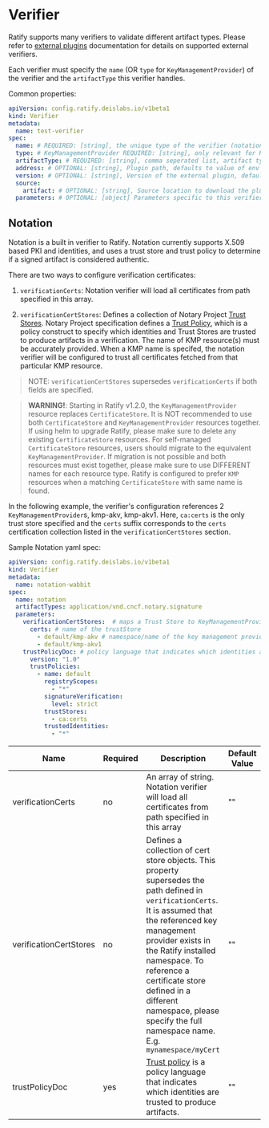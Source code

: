 # Verifier

Ratify supports many verifiers to validate different artifact types. Please refer to [external plugins](../../external%20plugins/Verifier/) documentation for details on supported external verifiers. 

Each verifier must specify the `name` (OR `type` for `KeyManagementProvider`) of the verifier and the `artifactType` this verifier handles. 

Common properties:

```yml
apiVersion: config.ratify.deislabs.io/v1beta1
kind: Verifier
metadata:
  name: test-verifier
spec:
  name: # REQUIRED: [string], the unique type of the verifier (notation, cosign)
  type: # KeyManagementProvider REQUIRED: [string], only relevant for KMP. equivalent to name field. (inline, azurekeyvault)
  artifactType: # REQUIRED: [string], comma seperated list, artifact type this verifier handles
  address: # OPTIONAL: [string], Plugin path, defaults to value of env "RATIFY_CONFIG" or "~/.ratify/plugins"
  version: # OPTIONAL: [string], Version of the external plugin, defaults to 1.0.0. On ratify initialization, the specified version will be validated against the supported plugin version.
  source:
    artifact: # OPTIONAL: [string], Source location to download the plugin binary, learn more at docs/reference/dynamic-plugins.md e.g. wabbitnetworks.azurecr.io/test sample-verifier-plugin:v1
  parameters: # OPTIONAL: [object] Parameters specific to this verifier
```

## Notation

Notation is a built in verifier to Ratify. Notation currently supports X.509 based PKI and identities, and uses a trust store and trust policy to determine if a signed artifact is considered authentic.

There are two ways to configure verification certificates:

1. `verificationCerts`: Notation verifier will load all certificates from path specified in this array.

2. `verificationCertStores`: Defines a collection of Notary Project [Trust Stores](https://github.com/notaryproject/specifications/blob/main/specs/trust-store-trust-policy.md#trust-store). Notary Project specification defines a [Trust Policy](https://github.com/notaryproject/notaryproject/blob/main/specs/trust-store-trust-policy.md), which is a policy construct to specify which identities and Trust Stores are trusted to produce artifacts in a verification. The name of KMP resource(s) must be accurately provided. When a KMP name is specifed, the notation verifier will be configured to trust all certificates fetched from that particular KMP resource. 

> NOTE: `verificationCertStores` supersedes `verificationCerts` if both fields are specified.

> **WARNING!**: Starting in Ratify v1.2.0, the `KeyManagementProvider` resource replaces `CertificateStore`. It is NOT recommended to use both `CertificateStore` and `KeyManagementProvider` resources together. If using helm to upgrade Ratify, please make sure to delete any existing `CertificateStore` resources. For self-managed `CertificateStore` resources, users should migrate to the equivalent `KeyManagementProvider`. If migration is not possible and both resources must exist together, please make sure to use DIFFERENT names for each resource type. Ratify is configured to prefer `KMP` resources when a matching `CertificateStore` with same name is found.

In the following example, the verifier's configuration references 2 `KeyManagementProvider`s, kmp-akv, kmp-akv1. Here, `ca:certs` is the only trust store specified and the `certs` suffix corresponds to the `certs` certification collection listed in the `verificationCertStores` section.

Sample Notation yaml spec:
```yml
apiVersion: config.ratify.deislabs.io/v1beta1
kind: Verifier
metadata:
  name: notation-wabbit
spec:
  name: notation
  artifactTypes: application/vnd.cncf.notary.signature
  parameters:
    verificationCertStores:  # maps a Trust Store to KeyManagementProvider resources with certificates 
      certs: # name of the trustStore
        - default/kmp-akv # namespace/name of the key management provider CRD to include in this trustStore
        - default/kmp-akv1 
    trustPolicyDoc: # policy language that indicates which identities are trusted to produce artifacts
      version: "1.0"
      trustPolicies:
        - name: default
          registryScopes:
            - "*"
          signatureVerification:
            level: strict
          trustStores:
            - ca:certs
          trustedIdentities:
            - "*"
```

| Name                   | Required | Description                                                                                                                                                                                                                                                                                                                                      | Default Value |
| ---------------------- | -------- | ------------------------------------------------------------------------------------------------------------------------------------------------------------------------------------------------------------------------------------------------------------------------------------------------------------------------------------------------ | ------------- |
| verificationCerts      | no       | An array of string. Notation verifier will load all certificates from path specified in this array                                                                                                                                                                                                                                               | ""            |
| verificationCertStores | no       | Defines a collection of cert store objects. This property supersedes the path defined in `verificationCerts`. It is assumed that the referenced key management provider exists in the Ratify installed namespace. To reference a certificate store defined in a different namespace, please specify the full namespace name. E.g. `mynamespace/myCert` | ""            |
| trustPolicyDoc         | yes      | [Trust policy](https://github.com/notaryproject/notaryproject/blob/main/specs/trust-store-trust-policy.md) is a policy language that indicates which identities are trusted to produce artifacts.                                                                                                                                                | ""            |
